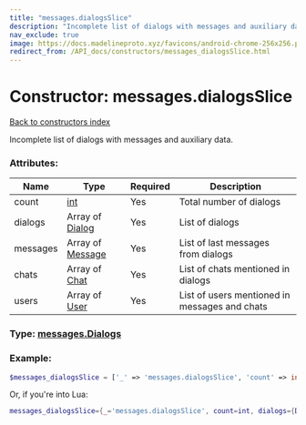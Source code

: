 ```yaml
---
title: "messages.dialogsSlice"
description: "Incomplete list of dialogs with messages and auxiliary data."
nav_exclude: true
image: https://docs.madelineproto.xyz/favicons/android-chrome-256x256.png
redirect_from: /API_docs/constructors/messages_dialogsSlice.html
---
```

# Constructor: messages.dialogsSlice  
[Back to constructors index](index.md)



Incomplete list of dialogs with messages and auxiliary data.

### Attributes:

| Name     |    Type       | Required | Description |
|----------|---------------|----------|-------------|
|count|[int](../types/int.md) | Yes|Total number of dialogs|
|dialogs|Array of [Dialog](../types/Dialog.md) | Yes|List of dialogs|
|messages|Array of [Message](../types/Message.md) | Yes|List of last messages from dialogs|
|chats|Array of [Chat](../types/Chat.md) | Yes|List of chats mentioned in dialogs|
|users|Array of [User](../types/User.md) | Yes|List of users mentioned in messages and chats|



### Type: [messages.Dialogs](../types/messages.Dialogs.md)


### Example:

```php
$messages_dialogsSlice = ['_' => 'messages.dialogsSlice', 'count' => int, 'dialogs' => [Dialog, Dialog], 'messages' => [Message, Message], 'chats' => [Chat, Chat], 'users' => [User, User]];
```  


Or, if you're into Lua:

```lua
messages_dialogsSlice={_='messages.dialogsSlice', count=int, dialogs={Dialog}, messages={Message}, chats={Chat}, users={User}}

```


